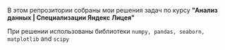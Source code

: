В этом репрозитории собраны мои решения задач по курсу **"Анализ данных | Специализации Яндекс Лицея"**

При решении использованы библиотеки ```numpy, pandas, seaborn, matplotlib``` and ```scipy```
